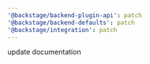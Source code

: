 ```yaml
---
'@backstage/backend-plugin-api': patch
'@backstage/backend-defaults': patch
'@backstage/integration': patch
---
```


update documentation
